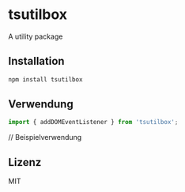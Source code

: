# tsutilbox

A utility package

## Installation

```bash
npm install tsutilbox
```
## Verwendung

```typescript
import { addDOMEventListener } from 'tsutilbox';
```

// Beispielverwendung

## Lizenz

MIT